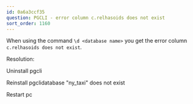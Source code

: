 ```yaml
---
id: 0a6a3ccf35
question: PGCLI - error column c.relhasoids does not exist
sort_order: 1160
---
```


When using the command `\d <database name>` you get the error column `c.relhasoids does not exist`.

Resolution:

Uninstall pgcli

Reinstall pgclidatabase "ny_taxi" does not exist

Restart pc

